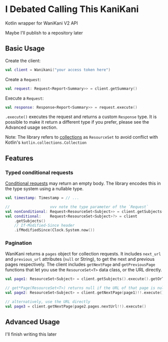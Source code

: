 # I Debated Calling This KaniKani

Kotlin wrapper for WaniKani V2 API 

Maybe I'll publish to a repository later

## Basic Usage

Create the client: 
```kotlin
val client = Wanikani("your access token here")
```
Create a `Request`:
```kotlin 
val request: Request<Report<Summary>> = client.getSummary()
```
Execute a `Request`:
```kotlin 
val response: Response<Report<Summary>> = request.execute()
```
`.execute()` executes the request and returns a custom `Response` type. It is possible to make it return a different type if you prefer, please see the Advanced usage section.

Note: The library refers to [collections](https://docs.api.wanikani.com/20170710/#response-structure) as `ResourceSet` to avoid conflict with Kotlin's `kotlin.collections.Collection`

## Features   
### Typed conditional requests  
[Conditional requests](https://docs.api.wanikani.com/20170710/#conditional-requests) may return an empty body. The library encodes this in the type system using a nullable type.  
  
```kotlin  
val timestamp: Timestamp = // ... 

//                  vvv note the type parameter of the `Request`  
val nonConditional: Request<ResourceSet<Subject>> = client.getSubjects()  
val conditional:    Request<ResourceSet<Subject>?> = client
	.getSubjects()
	// If-Modified-Since header
	.ifModifiedSince(Clock.System.now())  
```

### Pagination  
WaniKani returns a `pages` object for collection requests. It includes `next_url` and `previous_url` attributes (`null` or String), to get the next and previous pages respectively.
The client includes `getNextPage` and `getPreviousPage` functions that let you use the `ResourceSet<T>` data class, or the URL directly.

```kotlin
val page1: ResourceSet<Subject> = client.getSubjects().execute().getOrThrow()

// get*Page(ResourceSet<T>) returns null if the URL of that page is null
val page2: ResourceSet<Subject> = client.getNextPage(page1)!!.execute().getOrThrow()

// alternatively, use the URL directly
val page3 = client.getNextPage(page2.pages.nextUrl!!).execute()
```

## Advanced Usage
I'll finish writing this later
